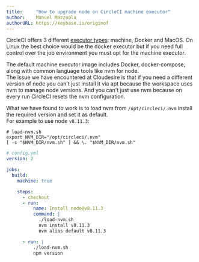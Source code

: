 ```yaml
---
title:     "How to upgrade node on CircleCI machine executor"
author:    Manuel Mazzuola
authorURL: https://keybase.io/originof
---
```


CircleCI offers 3 different [executor types](https://circleci.com/docs/2.0/executor-types/): machine, Docker and MacOS. On Linux the best choice would be the docker executor but if you need full control over the job environment you must opt for the machine executor.

The default machine executor image includes Docker, docker-compose, along with common language tools like nvm for node.  
The issue we have encountered at Cloudesire is that if you need a different version of node you can't just install it via apt because the workspace uses nvm to manage node versions. And you can't just use nvm because on every run CircleCI resets the nvm configuration.

What we have found to work is to load nvm from `/opt/circleci/.nvm` install the required version and set it as default.  
For example to use node `v8.11.3`:

```shell
# load-nvm.sh
export NVM_DIR="/opt/circleci/.nvm"
[ -s "$NVM_DIR/nvm.sh" ] && \. "$NVM_DIR/nvm.sh"
```

```yaml
# config.yml
version: 2

jobs:
  build:
    machine: true

    steps:
      - checkout
      - run:
          name: Install node@v8.11.3
          command: |
            ./load-nvm.sh
            nvm install v8.11.3
            nvm alias default v8.11.3

      - run: |
          ./load-nvm.sh
          npm version
```

<!--truncate-->
